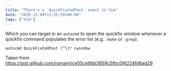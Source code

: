 ```yaml
---
title: "There's a `QuickFixCmdPost` event in Vim"
date: "2020-11-04T11:55:58+00:00"
tags: ["Vim"]
---
```


Which you can target in an `autocmd` to open the quickfix window whenever a
quickfix command populates the error list (e.g. `:make` or `:grep`):

```vim
autocmd QuickFixCmdPost [^l]* cwindow
```

Taken from <https://gist.github.com/romainl/ce55ce6fdc1659c5fbc0f4224fd6ad29>
